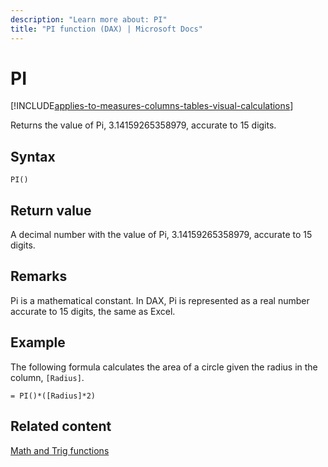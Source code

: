 ```yaml
---
description: "Learn more about: PI"
title: "PI function (DAX) | Microsoft Docs"
---
```

# PI

[!INCLUDE[applies-to-measures-columns-tables-visual-calculations](includes/applies-to-measures-columns-tables-visual-calculations.md)]

Returns the value of Pi, 3.14159265358979, accurate to 15 digits.  
  
## Syntax  
  
```dax
PI()  
```
  
## Return value

A decimal number with the value of Pi, 3.14159265358979, accurate to 15 digits.  
  
## Remarks

Pi is a mathematical constant. In DAX, Pi is represented as a real number accurate to 15 digits, the same as Excel.  
  
## Example

The following formula calculates the area of a circle given the radius in the column, `[Radius]`.  
  
```dax
= PI()*([Radius]*2)  
```
  
## Related content

[Math and Trig functions](math-and-trig-functions-dax.md)  
